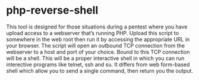# php-reverse-shell
This tool is designed for those situations during a pentest where you have upload access to a webserver that’s running PHP.  Upload this script to somewhere in the web root then run it by accessing the appropriate URL in your browser.  The script will open an outbound TCP connection from the webserver to a host and port of your choice.  Bound to this TCP connection will be a shell.  This will be a proper interactive shell in which you can run interective programs like telnet, ssh and su.  It differs from web form-based shell which allow you to send a single command, then return you the output.
